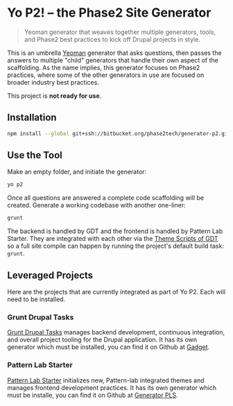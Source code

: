 # Yo P2! – the Phase2 Site Generator

> Yeoman generator that weaves together multiple generators, tools, and Phase2
best practices to kick off Drupal projects in style.

This is an umbrella [Yeoman](http://yeoman.io/) generator that asks questions,
then passes the answers to multiple "child" generators that handle their own
aspect of the scaffolding. As the name implies, this generator focuses on Phase2
practices, where some of the other generators in use are focused on broader industry
best practices.

This project is **not ready for use**.

## Installation

```bash
npm install --global git+ssh://bitbucket.org/phase2tech/generator-p2.git#master
```

## Use the Tool

Make an empty folder, and initiate the generator:

```bash
yo p2
```

Once all questions are answered a complete code scaffolding will be created.
Generate a working codebase with another one-liner:

```bash
grunt
```

The backend is handled by GDT and the frontend is handled by Pattern Lab Starter.
They are integrated with each other via the
[Theme Scripts of GDT](https://github.com/phase2/grunt-drupal-tasks/blob/master/CONFIG.md#theme-scripts)
so a full site compile can happen by running the project's default build task: `grunt`.

## Leveraged Projects

Here are the projects that are currently integrated as part of Yo P2.
Each will need to be installed.

### Grunt Drupal Tasks

[Grunt Drupal Tasks](https://github.com/phase2/grunt-drupal-tasks) manages backend
development, continuous integration, and overall project tooling for the Drupal
application. It has its own generator which must be installed, you can find it
on Github at [Gadget](https://github.com/phase2/generator-gadget).

### Pattern Lab Starter

[Pattern Lab Starter](http://git.io/p2pls) initializes new, Pattern-lab integrated
themes and manages frontend development practices. It has its own generator which
must be installe, you can find it on Github at
[Generator PLS](https://github.com/phase2/generator-pattern-lab-starter).
